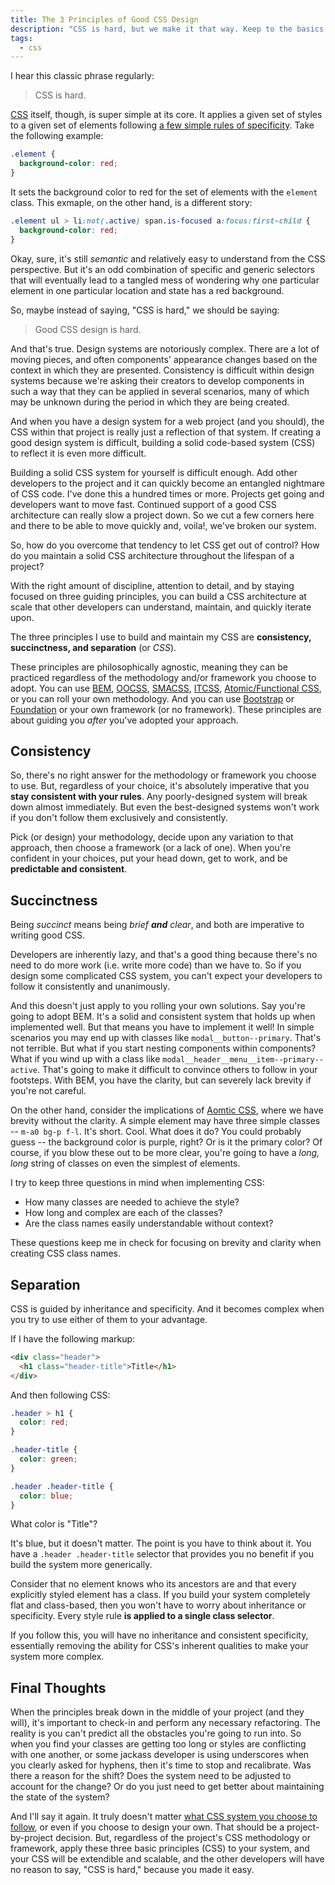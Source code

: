 ```yaml
---
title: The 3 Principles of Good CSS Design
description: "CSS is hard, but we make it that way. Keep to the basics and you'll be empower yourself to build and scale products quickly."
tags:
  - css
---
```


I hear this classic phrase regularly:

> CSS is hard.

[CSS](/wtf-is-css) itself, though, is super simple at its core. It applies a given set of styles to a given set of elements following [a few simple rules of specificity](https://developer.mozilla.org/en-US/docs/Web/CSS/Specificity). Take the following example:

```css
.element {
  background-color: red;
}
```

It sets the background color to red for the set of elements with the `element` class. This exmaple, on the other hand, is a different story:

```scss
.element ul > li:not(.active) span.is-focused a:focus:first-child {
  background-color: red;
}
```

Okay, sure, it's still _semantic_ and relatively easy to understand from the CSS perspective. But it's an odd combination of specific and generic selectors that will eventually lead to a tangled mess of wondering why one particular element in one particular location and state has a red background.

So, maybe instead of saying, "CSS is hard," we should be saying:

> Good CSS design is hard.

And that's true. Design systems are notoriously complex. There are a lot of moving pieces, and often components' appearance changes based on the context in which they are presented. Consistency is difficult within design systems because we're asking their creators to develop components in such a way that they can be applied in several scenarios, many of which may be unknown during the period in which they are being created.

And when you have a design system for a web project (and you should), the CSS within that project is really just a reflection of that system. If creating a good design system is difficult, building a solid code-based system (CSS) to reflect it is even more difficult.

Building a solid CSS system for yourself is difficult enough. Add other developers to the project and it can quickly become an entangled nightmare of CSS code. I've done this a hundred times or more. Projects get going and developers want to move fast. Continued support of a good CSS architecture can really slow a project down. So we cut a few corners here and there to be able to move quickly and, voila!, we've broken our system.

So, how do you overcome that tendency to let CSS get out of control? How do you maintain a solid CSS architecture throughout the lifespan of a project?

With the right amount of discipline, attention to detail, and by staying focused on three guiding principles, you can build a CSS architecture at scale that other developers can understand, maintain, and quickly iterate upon.

The three principles I use to build and maintain my CSS are **consistency, succinctness, and separation** (or _CSS_).

These principles are philosophically agnostic, meaning they can be practiced regardless of the methodology and/or framework you choose to adopt. You can use [BEM](http://getbem.com/introduction/), [OOCSS](https://www.smashingmagazine.com/2011/12/an-introduction-to-object-oriented-css-oocss/), [SMACSS](https://vanseodesign.com/css/smacss-introduction/), [ITCSS](https://www.xfive.co/blog/itcss-scalable-maintainable-css-architecture/), [Atomic/Functional CSS](https://acss.io/), or you can roll your own methodology. And you can use [Bootstrap](http://getbootstrap.com/) or [Foundation](https://foundation.zurb.com/) or your own framework (or no framework). These principles are about guiding you _after_ you've adopted your approach.

## Consistency

So, there's no right answer for the methodology or framework you choose to use. But, regardless of your choice, it's absolutely imperative that you **stay consistent with your rules**. Any poorly-designed system will break down almost immediately. But even the best-designed systems won't work if you don't follow them exclusively and consistently.

Pick (or design) your methodology, decide upon any variation to that approach, then choose a framework (or a lack of one). When you're confident in your choices, put your head down, get to work, and be **predictable and consistent**.

## Succinctness

Being _succinct_ means being _brief **and** clear_, and both are imperative to writing good CSS.

Developers are inherently lazy, and that's a good thing because there's no need to do more work (i.e. write more code) than we have to. So if you design some complicated CSS system, you can't expect your developers to follow it consistently and unanimously.

And this doesn't just apply to you rolling your own solutions. Say you're going to adopt BEM. It's a solid and consistent system that holds up when implemented well. But that means you have to implement it well! In simple scenarios you may end up with classes like `modal__button--primary`. That's not terrible. But what if you start nesting components within components? What if you wind up with a class like `modal__header__menu__item--primary--active`. That's going to make it difficult to convince others to follow in your footsteps. With BEM, you have the clarity, but can severely lack brevity if you're not careful.

On the other hand, consider the implications of [Aomtic CSS](https://css-tricks.com/lets-define-exactly-atomic-css/), where we have brevity without the clarity. A simple element may have three simple classes -- `m-a0 bg-p f-l`. It's short. Cool. What does it do? You could probably guess -- the background color is purple, right? Or is it the primary color? Of course, if you blow these out to be more clear, you're going to have a _long, long_ string of classes on even the simplest of elements.

I try to keep three questions in mind when implementing CSS:

- How many classes are needed to achieve the style?
- How long and complex are each of the classes?
- Are the class names easily understandable without context?

These questions keep me in check for focusing on brevity and clarity when creating CSS class names.

## Separation

CSS is guided by inheritance and specificity. And it becomes complex when you try to use either of them to your advantage.

If I have the following markup:

```html
<div class="header">
  <h1 class="header-title">Title</h1>
</div>
```

And then following CSS:

```css
.header > h1 {
  color: red;
}

.header-title {
  color: green;
}

.header .header-title {
  color: blue;
}
```

What color is "Title"?

It's blue, but it doesn't matter. The point is you have to think about it. You have a `.header .header-title` selector that provides you no benefit if you build the system more generically.

Consider that no element knows who its ancestors are and that every explicitly styled element has a class. If you build your system completely flat and class-based, then you won't have to worry about inheritance or specificity. Every style rule **is applied to a single class selector**.

If you follow this, you will have no inheritance and consistent specificity, essentially removing the ability for CSS's inherent qualities to make your system more complex.

## Final Thoughts

When the principles break down in the middle of your project (and they will), it's important to check-in and perform any necessary refactoring. The reality is you can't predict all the obstacles you're going to run into. So when you find your classes are getting too long or styles are conflicting with one another, or some jackass developer is using underscores when you clearly asked for hyphens, then it's time to stop and recalibrate. Was there a reason for the shift? Does the system need to be adjusted to account for the change? Or do you just need to get better about maintaining the state of the system?

And I'll say it again. It truly doesn't matter [what CSS system you choose to follow](https://www.optasy.com/blog/5-ways-build-out-well-organized-css-architecture), or even if you choose to design your own. That should be a project-by-project decision. But, regardless of the project's CSS methodology or framework, apply these three basic principles (CSS) to your system, and your CSS will be extendible and scalable, and the other developers will have no reason to say, "CSS is hard," because you made it easy.
